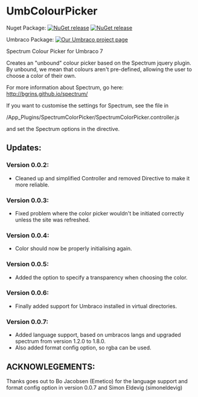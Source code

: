 # UmbColourPicker

Nuget Package: 
[![NuGet release](https://img.shields.io/nuget/v/SpectrumColourPicker.svg)](https://www.nuget.org/packages/SpectrumColourPicker/)
[![NuGet release](https://img.shields.io/nuget/dt/SpectrumColourPicker.svg)](https://www.nuget.org/packages/SpectrumColourPicker/)

Umbraco Package:
[![Our Umbraco project page](https://img.shields.io/badge/our-umbraco-orange.svg)](https://our.umbraco.org/projects/backoffice-extensions/spectrum-colour-picker) 

Spectrum Colour Picker for Umbraco 7

Creates an "unbound" colour picker based on the Spectrum jquery plugin. By unbound, we mean that colours aren't pre-defined, allowing the user to choose a color of their own.

For more information about Spectrum, go here: http://bgrins.github.io/spectrum/

If you want to customise the settings for Spectrum, see the file in 

/App_Plugins/SpectrumColorPicker/SpectrumColorPicker.controller.js

and set the Spectrum options in the directive.

## Updates:

### Version 0.0.2:

* Cleaned up and simplified Controller and removed Directive to make it more reliable.

### Version 0.0.3:

* Fixed problem where the color picker wouldn't be initiated correctly unless the site was refreshed.

### Version 0.0.4:
* Color should now be properly initialising again.

### Version 0.0.5:
* Added the option to specify a transparency when choosing the color.

### Version 0.0.6:
* Finally added support for Umbraco installed in virtual directories.

### Version 0.0.7:
* Added language support, based on umbracos langs and upgraded spectrum from version 1.2.0 to 1.8.0.
* Also added format config option, so rgba can be used.

## ACKNOWLEGEMENTS:

Thanks goes out to Bo Jacobsen (Emetico) for the language support and format config option in version 0.0.7 and Simon Eldevig (simoneldevig)